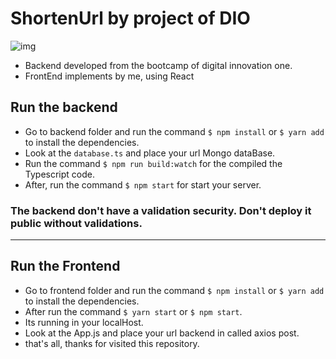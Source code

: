 # ShortenUrl by project of DIO

![img](https://img.shields.io/github/license/Lucas0liveir/ShortenUrl?style=for-the-badge)

* Backend developed from the bootcamp of digital innovation one.
* FrontEnd implements by me, using React

## Run the backend

* Go to backend folder and run the command `$ npm install` or `$ yarn add` to install the dependencies.
* Look at the `database.ts` and place your url Mongo dataBase.
* Run the command `$ npm run build:watch` for the compiled the Typescript code.
* After, run the command `$ npm start` for start your server.

### The backend don't have a validation security. Don't deploy it public without validations.
***

## Run the Frontend

* Go to frontend folder and run the command `$ npm install` or `$ yarn add` to install the dependencies.
* After run the command `$ yarn start` or `$ npm start`.
* Its running in your localHost.
* Look at the App.js and place your url backend in called axios post.
* that's all, thanks for visited this repository.

